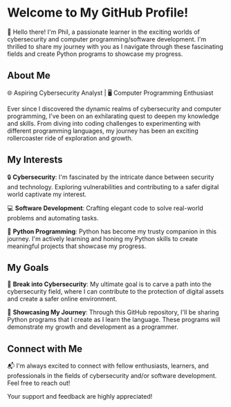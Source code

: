 # Welcome to My GitHub Profile!

👋 Hello there! I'm Phil, a passionate learner in the exciting worlds of cybersecurity and computer programming/software development. I'm thrilled to share my journey with you as I navigate through these fascinating fields and create Python programs to showcase my progress.

## About Me

🌐 Aspiring Cybersecurity Analyst | 🖥️ Computer Programming Enthusiast

Ever since I discovered the dynamic realms of cybersecurity and computer programming, I've been on an exhilarating quest to deepen my knowledge and skills. From diving into coding challenges to experimenting with different programming languages, my journey has been an exciting rollercoaster ride of exploration and growth.

## My Interests

🔒 **Cybersecurity**: I'm fascinated by the intricate dance between security and technology. Exploring vulnerabilities and contributing to a safer digital world captivate my interest.

💻 **Software Development**: Crafting elegant code to solve real-world problems and automating tasks.

🐍 **Python Programming**: Python has become my trusty companion in this journey. I'm actively learning and honing my Python skills to create meaningful projects that showcase my progress.

## My Goals

🚀 **Break into Cybersecurity**: My ultimate goal is to carve a path into the cybersecurity field, where I can contribute to the protection of digital assets and create a safer online environment.

🌟 **Showcasing My Journey**: Through this GitHub repository, I'll be sharing Python programs that I create as I learn the language. These programs will demonstrate my growth and development as a programmer.

## Connect with Me

📬 I'm always excited to connect with fellow enthusiasts, learners, and professionals in the fields of cybersecurity and/or software development. Feel free to reach out!

Your support and feedback are highly appreciated!


